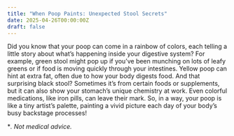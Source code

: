 ```yaml
---
title: "When Poop Paints: Unexpected Stool Secrets"
date: 2025-04-26T00:00:00Z
draft: false
---
```


Did you know that your poop can come in a rainbow of colors, each telling a little story about what’s happening inside your digestive system? For example, green stool might pop up if you’ve been munching on lots of leafy greens or if food is moving quickly through your intestines. Yellow poop can hint at extra fat, often due to how your body digests food. And that surprising black stool? Sometimes it’s from certain foods or supplements, but it can also show your stomach’s unique chemistry at work. Even colorful medications, like iron pills, can leave their mark. So, in a way, your poop is like a tiny artist’s palette, painting a vivid picture each day of your body’s busy backstage processes!

**. Not medical advice.*
